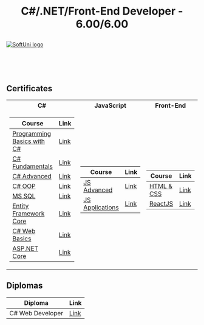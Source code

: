 # <p align="center">C#/.NET/Front-End Developer - 6.00/6.00<p>

<a href="https://softuni.bg" rel="Courses">![SoftUni logo][logo]</a>

[logo]: http://innovationstarterbox.bg/wp-content/uploads/2016/05/Softuni_logo_trasparent.png "Software University Logo"

<br/>
<br/>
<br/>

<h2>Certificates</h2>

<table>

<tr>
  <th>C#</th>
  <th>JavaScript</th>
  <th>Front-End</th>
</tr>

<tr>
<td>

| **Course**                                                            | **Link**                                                   |
| --------------------------------------------------------------------- | ---------------------------------------------------------- |
| <a href="https://softuni.bg/trainings/2808/programming-basics-with-c-sharp-march-2020">Programming Basics with C#</a>         | <a href="https://softuni.bg/certificates/details/81380/9f77ac29">Link</a> |
| <a href="https://softuni.bg/trainings/2830/csharp-fundamentals-may-2020">C# Fundamentals</a> | <a href="https://softuni.bg/certificates/details/86273/7849a43c">Link</a> |
| <a href="https://softuni.bg/trainings/3007/csharp-advanced-september-2020">C# Advanced</a>                                             | <a href="https://softuni.bg/certificates/details/90322/8bd70f5b">Link</a> |
| <a href="https://softuni.bg/trainings/3008/csharp-oop-october-2020">C# OOP</a>                                                      | <a href="https://softuni.bg/certificates/details/95773/aa54df48">Link</a> |
| <a href="https://softuni.bg/trainings/3272/ms-sql-january-2021">MS SQL</a>   | <a href="https://softuni.bg/certificates/details/97934/251945e0">Link</a> |
| <a href="https://softuni.bg/trainings/3221/entity-framework-core-february-2021">Entity Framework Core</a>                         | <a href="https://softuni.bg/certificates/details/102638/b1f7add2">Link</a> |
| <a href="https://softuni.bg/trainings/3593/csharp-web-basics-basics-january-2022">C# Web Basics</a>                                     | <a href="https://softuni.bg/certificates/details/126278/ec337008">Link</a> |
| <a href="https://softuni.bg/trainings/3601/asp-dot-net-core-february-2022">ASP.NET Core</a>                                          | <a href="https://softuni.bg/certificates/details/132619/f624f6f2">Link</a> |

</td>
<td>

| **Course**                                                                                  | **Link**                                                                    |
| ------------------------------------------------------------------------------------------- | --------------------------------------------------------------------------- |
| <a href="https://softuni.bg/trainings/3347/js-advanced-may-2021">JS Advanced</a>          | <a href="https://softuni.bg/certificates/details/108192/ac1f3fc5">Link</a> |
| <a href="https://softuni.bg/trainings/3348/js-applications-june-2021">JS Applications</a> | <a href="https://softuni.bg/certificates/details/110299/85a8665a">Link</a> |

</td>
<td>

| **Course**                                                                               | **Link**                                                                    |
| ---------------------------------------------------------------------------------------- | --------------------------------------------------------------------------- |
| <a href="https://softuni.bg/trainings/3530/html-and-css-september-2021">HTML & CSS</a> | <a href="https://softuni.bg/certificates/details/117740/deca5b1c">Link</a> |
| <a href="https://softuni.bg/trainings/3575/reactjs-november-2021">ReactJS</a>          | <a href="https://softuni.bg/certificates/details/122120/9cd372c8">Link</a> |

</td>
</tr>

</table>

<h2>Diplomas</h2>

<td>

| **Diploma**      | **Link**                                                                    |
| ---------------- | --------------------------------------------------------------------------- |
| C# Web Developer | <a href="https://softuni.bg/certificates/details/133433/5dad8d1a">Link</a> |

 </td>
